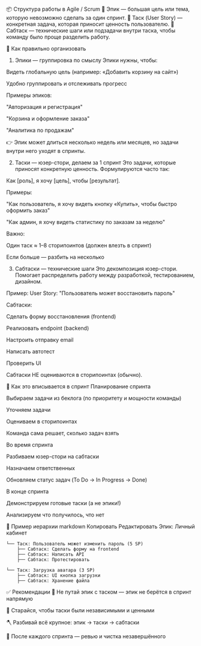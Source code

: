 📦 Структура работы в Agile / Scrum
🔹 Эпик — большая цель или тема, которую невозможно сделать за один спринт.
🔹 Таск (User Story) — конкретная задача, которая приносит ценность пользователю.
🔹 Сабтаск — технические шаги или подзадачи внутри таска, чтобы команду было проще разделить работу.

🧭 Как правильно организовать
1. Эпики — группировка по смыслу
Эпики нужны, чтобы:

Видеть глобальную цель (например: «Добавить корзину на сайт»)

Удобно группировать и отслеживать прогресс

Примеры эпиков:

"Авторизация и регистрация"

"Корзина и оформление заказа"

"Аналитика по продажам"

👉 Эпик может длиться несколько недель или месяцев, но задачи внутри него уходят в спринты.

2. Таски — юзер-стори, делаем за 1 спринт
Это задачи, которые приносят конкретную ценность. Формулируются часто так:

Как [роль], я хочу [цель], чтобы [результат].

Примеры:

"Как пользователь, я хочу видеть кнопку «Купить», чтобы быстро оформить заказ"

"Как админ, я хочу видеть статистику по заказам за неделю"

Важно:

Один таск ≈ 1–8 сторипоинтов (должен влезть в спринт)

Если больше — разбить на несколько

3. Сабтаски — технические шаги
Это декомпозиция юзер-стори. Помогает распределить работу между разработкой, тестированием, дизайном.

Пример: User Story: "Пользователь может восстановить пароль"

Сабтаски:

Сделать форму восстановления (frontend)

Реализовать endpoint (backend)

Настроить отправку email

Написать автотест

Проверить UI

Сабтаски НЕ оцениваются в сторипоинтах (обычно).

🔄 Как это вписывается в спринт
Планирование спринта

Выбираем задачи из беклога (по приоритету и мощности команды)

Уточняем задачи

Оцениваем в сторипоинтах

Команда сама решает, сколько задач взять

Во время спринта

Разбиваем юзер-стори на сабтаски

Назначаем ответственных

Обновляем статус задач (To Do → In Progress → Done)

В конце спринта

Демонстрируем готовые таски (а не эпики!)

Анализируем что получилось, что нет

🧩 Пример иерархии
markdown
Копировать
Редактировать
Эпик: Личный кабинет
```
└── Таск: Пользователь может изменить пароль (5 SP)
    ├── Сабтаск: Сделать форму на frontend
    ├── Сабтаск: Написать API
    ├── Сабтаск: Протестировать

└── Таск: Загрузка аватара (3 SP)
    ├── Сабтаск: UI кнопка загрузки
    ├── Сабтаск: Хранение файла
```
✅ Рекомендации
📌 Не путай эпик с таском — эпик не берётся в спринт напрямую

🧠 Старайся, чтобы таски были независимыми и ценными

🪓 Разбивай всё крупное: эпик → таски → сабтаски

🧹 После каждого спринта — ревью и чистка незавершённого
